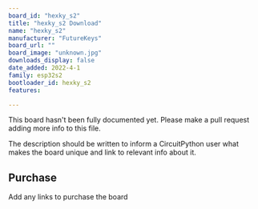 ```yaml
---
board_id: "hexky_s2"
title: "hexky_s2 Download"
name: "hexky_s2"
manufacturer: "FutureKeys"
board_url: ""
board_image: "unknown.jpg"
downloads_display: false
date_added: 2022-4-1
family: esp32s2
bootloader_id: hexky_s2
features:

---
```


This board hasn't been fully documented yet. Please make a pull request adding more info to this file.

The description should be written to inform a CircuitPython user what makes the board unique and link to relevant info about it.

## Purchase
Add any links to purchase the board
